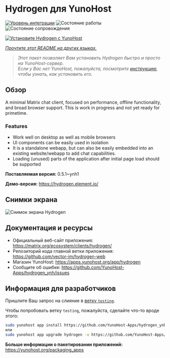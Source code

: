 <!--
Важно: этот README был автоматически сгенерирован <https://github.com/YunoHost/apps/tree/master/tools/readme_generator>
Он НЕ ДОЛЖЕН редактироваться вручную.
-->

# Hydrogen для YunoHost

[![Уровень интеграции](https://dash.yunohost.org/integration/hydrogen.svg)](https://ci-apps.yunohost.org/ci/apps/hydrogen/) ![Состояние работы](https://ci-apps.yunohost.org/ci/badges/hydrogen.status.svg) ![Состояние сопровождения](https://ci-apps.yunohost.org/ci/badges/hydrogen.maintain.svg)

[![Установите Hydrogen с YunoHost](https://install-app.yunohost.org/install-with-yunohost.svg)](https://install-app.yunohost.org/?app=hydrogen)

*[Прочтите этот README на других языках.](./ALL_README.md)*

> *Этот пакет позволяет Вам установить Hydrogen быстро и просто на YunoHost-сервер.*  
> *Если у Вас нет YunoHost, пожалуйста, посмотрите [инструкцию](https://yunohost.org/install), чтобы узнать, как установить его.*

## Обзор

A minimal Matrix chat client, focused on performance, offline functionality, and broad browser support. This is work in progress and not yet ready for primetime.

### Features

- Work well on desktop as well as mobile browsers
- UI components can be easily used in isolation
- It is a standalone webapp, but can also be easily embedded into an existing website/webapp to add chat capabilities.
- Loading (unused) parts of the application after initial page load should be supported


**Поставляемая версия:** 0.5.1~ynh1

**Демо-версия:** <https://hydrogen.element.io/>

## Снимки экрана

![Снимок экрана Hydrogen](./doc/screenshots/hydrogen-large.png)

## Документация и ресурсы

- Официальный веб-сайт приложения: <https://matrix.org/ecosystem/clients/hydrogen/>
- Репозиторий кода главной ветки приложения: <https://github.com/vector-im/hydrogen-web>
- Магазин YunoHost: <https://apps.yunohost.org/app/hydrogen>
- Сообщите об ошибке: <https://github.com/YunoHost-Apps/hydrogen_ynh/issues>

## Информация для разработчиков

Пришлите Ваш запрос на слияние в [ветку `testing`](https://github.com/YunoHost-Apps/hydrogen_ynh/tree/testing).

Чтобы попробовать ветку `testing`, пожалуйста, сделайте что-то вроде этого:

```bash
sudo yunohost app install https://github.com/YunoHost-Apps/hydrogen_ynh/tree/testing --debug
или
sudo yunohost app upgrade hydrogen -u https://github.com/YunoHost-Apps/hydrogen_ynh/tree/testing --debug
```

**Больше информации о пакетировании приложений:** <https://yunohost.org/packaging_apps>
